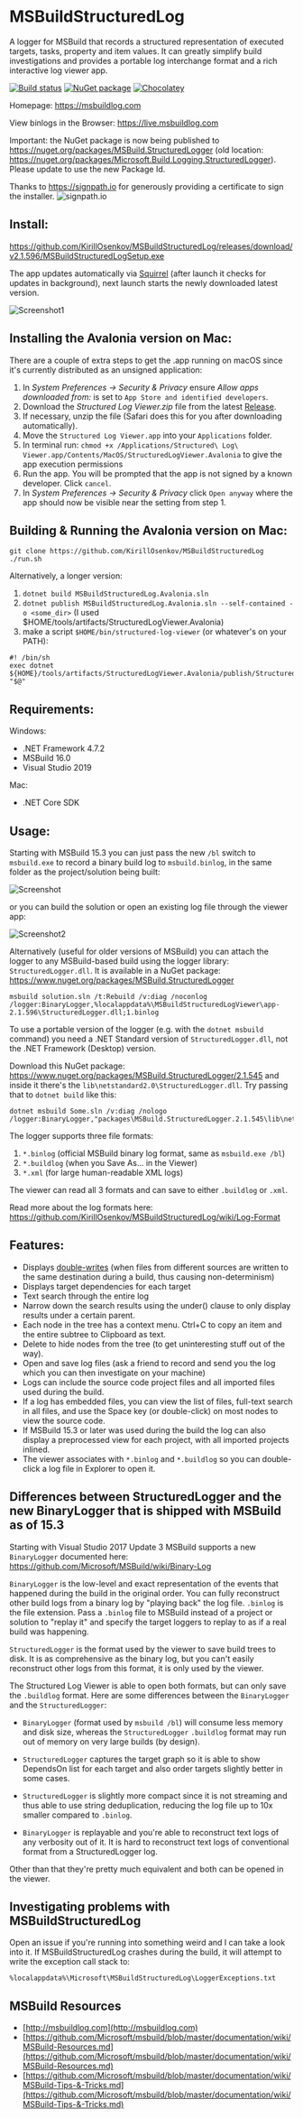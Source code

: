 # MSBuildStructuredLog
A logger for MSBuild that records a structured representation of executed targets, tasks, property and item values. It can greatly simplify build investigations and provides a portable log interchange format and a rich interactive log viewer app.

[![Build status](https://ci.appveyor.com/api/projects/status/v7vwgphs239i14ya?svg=true)](https://ci.appveyor.com/project/KirillOsenkov/msbuildstructuredlog)
[![NuGet package](https://img.shields.io/nuget/v/MSBuild.StructuredLogger.svg)](https://nuget.org/packages/MSBuild.StructuredLogger)
[![Chocolatey](https://img.shields.io/chocolatey/v/msbuild-structured-log-viewer.svg)](https://chocolatey.org/packages/msbuild-structured-log-viewer)

Homepage: https://msbuildlog.com

View binlogs in the Browser: https://live.msbuildlog.com

Important: the NuGet package is now being published to https://nuget.org/packages/MSBuild.StructuredLogger (old location: https://nuget.org/packages/Microsoft.Build.Logging.StructuredLogger). Please update to use the new Package Id.

Thanks to https://signpath.io for generously providing a certificate to sign the installer.
![signpath.io](https://about.signpath.io/assets/logo.svg)

## Install:
https://github.com/KirillOsenkov/MSBuildStructuredLog/releases/download/v2.1.596/MSBuildStructuredLogSetup.exe

The app updates automatically via [Squirrel](https://github.com/Squirrel/Squirrel.Windows) (after launch it checks for updates in background), next launch starts the newly downloaded latest version.

![Screenshot1](http://msbuildlog.com/Screenshot1.png)

## Installing the Avalonia version on Mac:

There are a couple of extra steps to get the .app running on macOS since it's currently distributed as an unsigned application:

1. In _System Preferences -> Security & Privacy_ ensure _Allow apps downloaded from:_ is set to `App Store and identified developers`.
2. Download the _Structured Log Viewer.zip_ file from the latest [Release](https://github.com/KirillOsenkov/MSBuildStructuredLog/releases).
3. If necessary, unzip the file (Safari does this for you after downloading automatically).
4. Move the `Structured Log Viewer.app` into your `Applications` folder.
5. In terminal run: `chmod +x /Applications/Structured\ Log\ Viewer.app/Contents/MacOS/StructuredLogViewer.Avalonia` to give the app execution permissions
6. Run the app.  You will be prompted that the app is not signed by a known developer.  Click `cancel`.
7. In _System Preferences -> Security & Privacy_ click `Open anyway` where the app should now be visible near the setting from step 1.


## Building & Running the Avalonia version on Mac:

```
git clone https://github.com/KirillOsenkov/MSBuildStructuredLog
./run.sh
```

Alternatively, a longer version:

1. `dotnet build MSBuildStructuredLog.Avalonia.sln`
2. `dotnet publish MSBuildStructuredLog.Avalonia.sln --self-contained -o <some_dir>` (I used $HOME/tools/artifacts/StructuredLogViewer.Avalonia)
3. make a script `$HOME/bin/structured-log-viewer` (or whatever's on your PATH):

```
#! /bin/sh
exec dotnet ${HOME}/tools/artifacts/StructuredLogViewer.Avalonia/publish/StructuredLogViewer.Avalonia.dll "$@"
```

## Requirements:

Windows:
 * .NET Framework 4.7.2
 * MSBuild 16.0
 * Visual Studio 2019

Mac:
 * .NET Core SDK

## Usage:

Starting with MSBuild 15.3 you can just pass the new `/bl` switch to `msbuild.exe` to record a binary build log to `msbuild.binlog`, in the same folder as the project/solution being built:

![Screenshot](http://msbuildlog.com/BinLogFromCommandLine.png)

or you can build the solution or open an existing log file through the viewer app:

![Screenshot2](/docs/Screenshot2.png)

Alternatively (useful for older versions of MSBuild) you can attach the logger to any MSBuild-based build using the logger library: `StructuredLogger.dll`. It is available in a NuGet package:
https://www.nuget.org/packages/MSBuild.StructuredLogger

```
msbuild solution.sln /t:Rebuild /v:diag /noconlog /logger:BinaryLogger,%localappdata%\MSBuildStructuredLogViewer\app-2.1.596\StructuredLogger.dll;1.binlog
```

To use a portable version of the logger (e.g. with the `dotnet msbuild` command) you need a .NET Standard version of `StructuredLogger.dll`, not the .NET Framework (Desktop) version.

Download this NuGet package: https://www.nuget.org/packages/MSBuild.StructuredLogger/2.1.545
and inside it there's the `lib\netstandard2.0\StructuredLogger.dll`. Try passing that to `dotnet build` like this:
```
dotnet msbuild Some.sln /v:diag /nologo /logger:BinaryLogger,"packages\MSBuild.StructuredLogger.2.1.545\lib\netstandard2.0\StructuredLogger.dll";"C:\Users\SomeUser\Desktop\binarylog.binlog"
```

The logger supports three file formats:

 1. `*.binlog` (official MSBuild binary log format, same as `msbuild.exe /bl`)
 2. `*.buildlog` (when you Save As... in the Viewer)
 3. `*.xml` (for large human-readable XML logs)
 
The viewer can read all 3 formats and can save to either `.buildlog` or `.xml`.

Read more about the log formats here:
https://github.com/KirillOsenkov/MSBuildStructuredLog/wiki/Log-Format

## Features:

 * Displays [double-writes](https://github.com/KirillOsenkov/MSBuildStructuredLog/wiki/Double%20write%20detection) (when files from different sources are written to the same destination during a build, thus causing non-determinism)
 * Displays target dependencies for each target
 * Text search through the entire log
 * Narrow down the search results using the under() clause to only display results under a certain parent.
 * Each node in the tree has a context menu. Ctrl+C to copy an item and the entire subtree to Clipboard as text.
 * Delete to hide nodes from the tree (to get uninteresting stuff out of the way).
 * Open and save log files (ask a friend to record and send you the log which you can then investigate on your machine)
 * Logs can include the source code project files and all imported files used during the build.
 * If a log has embedded files, you can view the list of files, full-text search in all files, and use the Space key (or double-click) on most nodes to view the source code.
 * If MSBuild 15.3 or later was used during the build the log can also display a preprocessed view for each project, with all imported projects inlined.
 * The viewer associates with `*.binlog` and `*.buildlog` so you can double-click a log file in Explorer to open it.

## Differences between StructuredLogger and the new BinaryLogger that is shipped with MSBuild as of 15.3

Starting with Visual Studio 2017 Update 3 MSBuild supports a new `BinaryLogger` documented here:
https://github.com/Microsoft/MSBuild/wiki/Binary-Log

`BinaryLogger` is the low-level and exact representation of the events that happened during the build in the original order. You can fully reconstruct other build logs from a binary log by "playing back" the log file. `.binlog` is the file extension. Pass a `.binlog` file to MSBuild instead of a project or solution to "replay it" and specify the target loggers to replay to as if a real build was happening.

`StructuredLogger` is the format used by the viewer to save build trees to disk. It is as comprehensive as the binary log, but you can't easily reconstruct other logs from this format, it is only used by the viewer.

The Structured Log Viewer is able to open both formats, but can only save the `.buildlog` format. Here are some differences between the `BinaryLogger` and the `StructuredLogger`:

 * `BinaryLogger` (format used by `msbuild /bl`) will consume less memory and disk size, whereas the `StructuredLogger` `.buildlog` format may run out of memory on very large builds (by design).

 * `StructuredLogger` captures the target graph so it is able to show DependsOn list for each target and also order targets slightly better in some cases.

 * `StructuredLogger` is slightly more compact since it is not streaming and thus able to use string deduplication, reducing the log file up to 10x smaller compared to `.binlog`.

 * `BinaryLogger` is replayable and you're able to reconstruct text logs of any verbosity out of it. It is hard to reconstruct text logs of conventional format from a StructuredLogger log.

Other than that they're pretty much equivalent and both can be opened in the viewer.

## Investigating problems with MSBuildStructuredLog

Open an issue if you're running into something weird and I can take a look into it. If MSBuildStructuredLog crashes during the build, it will attempt to write the exception call stack to:

```
%localappdata%\Microsoft\MSBuildStructuredLog\LoggerExceptions.txt
```

## MSBuild Resources
 * [http://msbuildlog.com](http://msbuildlog.com)
 * [https://github.com/Microsoft/msbuild/blob/master/documentation/wiki/MSBuild-Resources.md](https://github.com/Microsoft/msbuild/blob/master/documentation/wiki/MSBuild-Resources.md)
 * [https://github.com/Microsoft/msbuild/blob/master/documentation/wiki/MSBuild-Tips-&-Tricks.md](https://github.com/Microsoft/msbuild/blob/master/documentation/wiki/MSBuild-Tips-&-Tricks.md)
